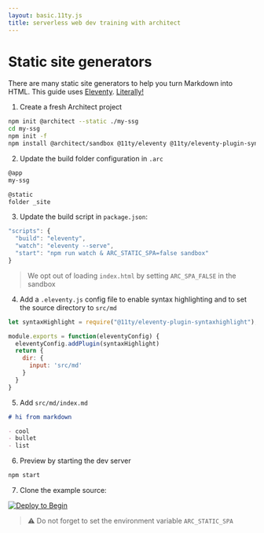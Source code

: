 ```yaml
---
layout: basic.11ty.js
title: serverless web dev training with architect
---
```


# Static site generators

There are many static site generators to help you turn Markdown into HTML. This guide uses [Eleventy](https://www.11ty.dev/). [Literally!](https://github.com/smallwins/training.begin.com)

1. Create a fresh Architect project

```bash
npm init @architect --static ./my-ssg
cd my-ssg
npm init -f
npm install @architect/sandbox @11ty/eleventy @11ty/eleventy-plugin-syntaxhighlight
```

2. Update the build folder configuration in `.arc`

```bash
@app
my-ssg

@static
folder _site
```

3. Update the build script in `package.json`:

```javascript
"scripts": {
  "build": "eleventy",
  "watch": "eleventy --serve",
  "start": "npm run watch & ARC_STATIC_SPA=false sandbox"
}
```
> We opt out of loading `index.html` by setting `ARC_SPA_FALSE` in the sandbox

4. Add a `.eleventy.js` config file to enable syntax highlighting and to set the source directory to `src/md`

```javascript
let syntaxHighlight = require("@11ty/eleventy-plugin-syntaxhighlight");

module.exports = function(eleventyConfig) {
  eleventyConfig.addPlugin(syntaxHighlight)
  return {
    dir: {
      input: 'src/md'
    }
  }
}
```

5. Add `src/md/index.md`

```md
# hi from markdown

- cool
- bullet
- list
```

6. Preview by starting the dev server

```bash
npm start
```

7. Clone the example source:

[![Deploy to Begin](https://static.begin.com/deploy-to-begin.svg)](https://begin.com/apps/create?template=https://github.com/begin-examples/learn-node-ssg)

> ⚠️ Do not forget to set the environment variable `ARC_STATIC_SPA`
